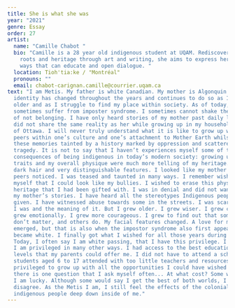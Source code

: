 ```yaml
---
title: She is what she was
year: "2021"
genre: Essay
order: 27
artist:
  name: "Camille Chabot "
  bio: "Camille is a 28 year old indigenous student at UQAM. Rediscovering her
    roots and heritage through art and writing, she aims to express herself in
    ways that can educate and open dialogue. "
  location: Tioh'tia:ke / "Montréal"
  pronouns: ""
  email: chabot-carignan.camille@courrier.uqam.ca
text: "I am Metis. My father is white Canadian. My mother is Algonquin. My
  identity has changed throughout the years and continues to do so as I grow
  older and as I struggle to find my place within society. As of today, I
  sometimes suffer from imposter syndrome. I sometimes cannot shake the feeling
  of not belonging. I have only heard stories of my mother past daily life. I
  did not share the same reality as her while growing up in my household outside
  of Ottawa. I will never truly understand what it is like to grow up with my
  peers within one’s culture and one’s attachment to Mother Earth whilst having
  these memories tainted by a history marked by oppression and scattered with
  tragedy. It is not to say that I haven’t experiences myself some of the
  consequences of being indigenous in today’s modern society: growing up, my
  traits and my overall physique were much more telling of my heritage. I had
  dark hair and very distinguishable features. I looked like my mother and my
  peers noticed. I was teased and taunted in many ways. I remember wishing to
  myself that I could look like my bullies. I wished to erase this physical
  heritage that I had been gifted with. I was in denial and did not want to hear
  my mother’s stories. I have heard all the stereotypes Indigenous people are
  given. I have witnessed abuse towards some in the streets. I was scared of who
  I was and the meaning of it. But I grew older. I grew wiser. I grew curious. I
  grew emotionally. I grew more courageous. I grew to find out that some things
  don’t matter, and others do. My facial features changed. A love for my culture
  emerged, but that is also when the impostor syndrome also first appeared. I
  became white. I finally got what I wished for all those years during my youth.
  Today, I often say I am white passing, that I have this privilege. I know that
  I am privileged in many other ways. I had access to the best education of all
  levels that my parents could offer me. I did not have to attend a school where
  students aged 6 to 17 attended with too little teachers and resources. I was
  privileged to grow up with all the opportunities I could have wished for. But
  there is one question that I ask myself often... At what cost? Some would say
  I am lucky. Although some would say I get the best of both worlds, I strongly
  disagree. As the Metis I am, I still feel the effects of the colonialism of
  indigenous people deep down inside of me."
---
```

